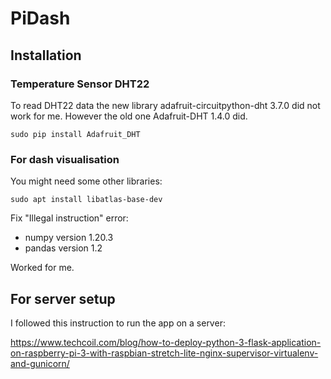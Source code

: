 # PiDash

## Installation

### Temperature Sensor DHT22

To read DHT22 data the new library adafruit-circuitpython-dht 3.7.0
did not work for me. However the old one Adafruit-DHT 1.4.0 did.

`sudo pip install Adafruit_DHT`

### For dash visualisation

You might need some other libraries:

`sudo apt install libatlas-base-dev`


Fix "Illegal instruction" error:

* numpy version 1.20.3
* pandas version 1.2

Worked for me. 

## For server setup

I followed this instruction to run the app on
a server:

https://www.techcoil.com/blog/how-to-deploy-python-3-flask-application-on-raspberry-pi-3-with-raspbian-stretch-lite-nginx-supervisor-virtualenv-and-gunicorn/

